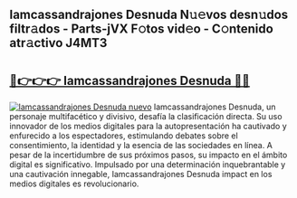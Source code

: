 ## Iamcassandrajones Desnuda N𝚞𝚎vos desn𝚞dos filtr𝚊dos - Parts-jVX F𝚘tos vid𝚎o - C𝚘ntenido atr𝚊ctivo J4MT3

# <h2><a href="http://mb598x.tromn.icu/?c=Iamcassandrajones+Desnuda">🔗👉👉👉 Iamcassandrajones Desnuda 🔗🔗</a></h2>

[![Iamcassandrajones Desnuda nuevo](https://i.imgur.com/pEAQMta.gif)](http://mb598x.tromn.icu/?c=Iamcassandrajones+Desnuda)
Iamcassandrajones Desnuda, un personaje multifacético y divisivo, desafía la clasificación directa. Su uso innovador de los medios digitales para la autopresentación ha cautivado y enfurecido a los espectadores, estimulando debates sobre el consentimiento, la identidad y la esencia de las sociedades en línea. A pesar de la incertidumbre de sus próximos pasos, su impacto en el ámbito digital es significativo. Impulsado por una determinación inquebrantable y una cautivación innegable, Iamcassandrajones Desnuda impact en los medios digitales es revolucionario.
